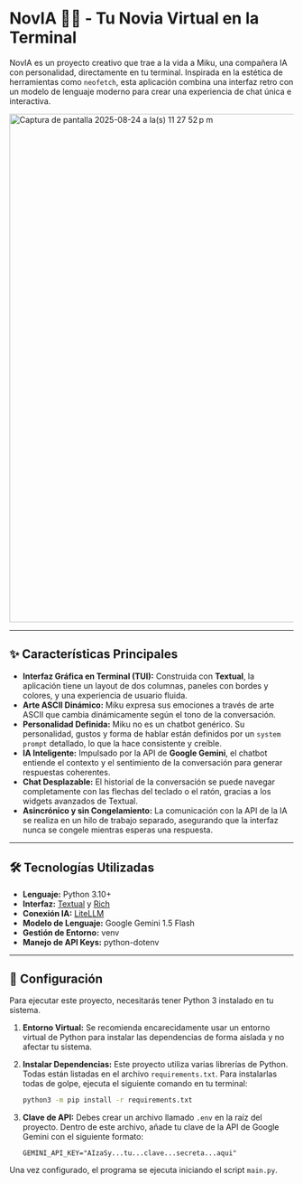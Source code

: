 # NovIA 🤖💕 - Tu Novia Virtual en la Terminal

NovIA es un proyecto creativo que trae a la vida a Miku, una compañera IA con personalidad, directamente en tu terminal. Inspirada en la estética de herramientas como `neofetch`, esta aplicación combina una interfaz retro con un modelo de lenguaje moderno para crear una experiencia de chat única e interactiva.

<img width="1440" height="900" alt="Captura de pantalla 2025-08-24 a la(s) 11 27 52 p m" src="https://github.com/user-attachments/assets/b539e078-325a-47c7-b91a-d2438c17f3f6" />

---

## ✨ Características Principales

* **Interfaz Gráfica en Terminal (TUI):** Construida con **Textual**, la aplicación tiene un layout de dos columnas, paneles con bordes y colores, y una experiencia de usuario fluida.
* **Arte ASCII Dinámico:** Miku expresa sus emociones a través de arte ASCII que cambia dinámicamente según el tono de la conversación.
* **Personalidad Definida:** Miku no es un chatbot genérico. Su personalidad, gustos y forma de hablar están definidos por un `system prompt` detallado, lo que la hace consistente y creíble.
* **IA Inteligente:** Impulsado por la API de **Google Gemini**, el chatbot entiende el contexto y el sentimiento de la conversación para generar respuestas coherentes.
* **Chat Desplazable:** El historial de la conversación se puede navegar completamente con las flechas del teclado o el ratón, gracias a los widgets avanzados de Textual.
* **Asincrónico y sin Congelamiento:** La comunicación con la API de la IA se realiza en un hilo de trabajo separado, asegurando que la interfaz nunca se congele mientras esperas una respuesta.

---

## 🛠️ Tecnologías Utilizadas

* **Lenguaje:** Python 3.10+
* **Interfaz:** [Textual](https://github.com/Textualize/textual) y [Rich](https://github.com/Textualize/rich)
* **Conexión IA:** [LiteLLM](https://github.com/BerriAI/litellm)
* **Modelo de Lenguaje:** Google Gemini 1.5 Flash
* **Gestión de Entorno:** venv
* **Manejo de API Keys:** python-dotenv

---

## 🚀 Configuración

Para ejecutar este proyecto, necesitarás tener Python 3 instalado en tu sistema.

1.  **Entorno Virtual:** Se recomienda encarecidamente usar un entorno virtual de Python para instalar las dependencias de forma aislada y no afectar tu sistema.

2.  **Instalar Dependencias:** Este proyecto utiliza varias librerías de Python. Todas están listadas en el archivo `requirements.txt`. Para instalarlas todas de golpe, ejecuta el siguiente comando en tu terminal:
    ```bash
    python3 -m pip install -r requirements.txt
    ```

3.  **Clave de API:** Debes crear un archivo llamado `.env` en la raíz del proyecto. Dentro de este archivo, añade tu clave de la API de Google Gemini con el siguiente formato:
    ```
    GEMINI_API_KEY="AIzaSy...tu...clave...secreta...aqui"
    ```

Una vez configurado, el programa se ejecuta iniciando el script `main.py`.
